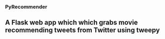 ### PyRecommender

## A Flask web app which which grabs movie recommending tweets from Twitter using tweepy 